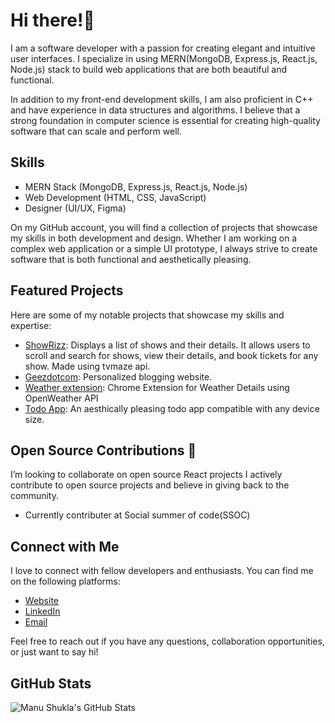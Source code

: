 # Hi there!👋 

I am a software developer with a passion for creating elegant and intuitive user interfaces. I specialize in using  MERN(MongoDB, Express.js, React.js, Node.js) stack to build web applications that are both beautiful and functional.

 In addition to my front-end development skills, I am also proficient in C++ and have experience in data structures and algorithms. I believe that a strong foundation in computer science is essential for creating high-quality software that can scale and perform well.

## Skills
- MERN Stack (MongoDB, Express.js, React.js, Node.js)
- Web Development (HTML, CSS, JavaScript)
- Designer (UI/UX, Figma)

On my GitHub account, you will find a collection of projects that showcase my skills in both development and design. Whether I am working on a complex web application or a simple UI prototype, I always strive to create software that is both functional and aesthetically pleasing.

## Featured Projects
Here are some of my notable projects that showcase my skills and expertise:

- [ShowRizz](https://github.com/manu31shukla/Show-Bizz): Displays a list of shows and their details. It allows users to scroll and search for shows, view their details, and book tickets for any show. Made using tvmaze api.
- [Geezdotcom](https://github.com/manu31shukla/Blogging-site): Personalized blogging website.
- [Weather extension](https://github.com/manu31shukla/Weather-extension): Chrome Extension for Weather Details using OpenWeather API
- [Todo App](https://github.com/manu31shukla/Todo-Application): An aesthically pleasing todo app compatible with any device size.

## Open Source Contributions 👯
I’m looking to collaborate on open source React projects
I actively contribute to open source projects and believe in giving back to the community. 

- Currently contributer at Social summer of code(SSOC)

## Connect with Me
I love to connect with fellow developers and enthusiasts. You can find me on the following platforms:

- [Website](https://manu31shukla.github.io/Chatbot/)
- [LinkedIn](https://www.linkedin.com/in/manu31shukla/)
- [Email](mailto:manu31shukla@email.com)

Feel free to reach out if you have any questions, collaboration opportunities, or just want to say hi!

## GitHub Stats
![Manu Shukla's GitHub Stats](https://github-readme-stats.vercel.app/api?username=manu31shukla&show_icons=true&theme=dark)



